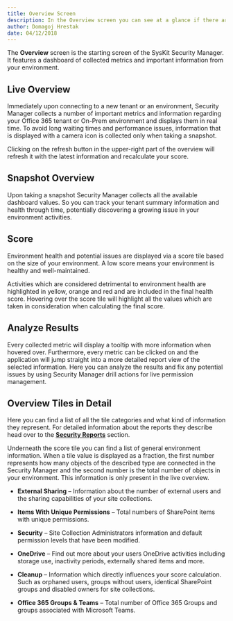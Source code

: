 ```yaml
---
title: Overview Screen
description: In the Overview screen you can see at a glance if there are any potential issues in your environment.
author: Domagoj Hrestak
date: 04/12/2018
---
```


The __Overview__ screen is the starting screen of the SysKit Security Manager. It features a dashboard of collected metrics and important information from your environment.

## Live Overview
Immediately upon connecting to a new tenant or an environment, Security Manager collects a number of important metrics and information regarding your Office 365 tenant or On-Prem environment and displays them in real time. To avoid long waiting times and performance issues, information that is displayed with a camera icon is collected only when taking a snapshot. 

Clicking on the refresh button in the upper-right part of the overview will refresh it with the latest information and recalculate your score.

## Snapshot Overview
Upon taking a snapshot Security Manager collects all the available dashboard values. So you can track your tenant summary information and health through time, potentially discovering a growing issue in your environment activities.

## Score
Environment health and potential issues are displayed via a score tile based on the size of your environment. A low score means your environment is healthy and well-maintained.

Activities which are considered detrimental to environment health are highlighted in yellow, orange and red and are included in the final health score. Hovering over the score tile will highlight all the values which are taken in consideration when calculating the final score.

## Analyze Results
Every collected metric will display a tooltip with more information when hovered over. Furthermore, every metric can be clicked on and the application will jump straight into a more detailed report view of the selected information. Here you can analyze the results and fix any potential issues by using Security Manager drill actions for live permission management.

## Overview Tiles in Detail
Here you can find a list of all the tile categories and what kind of information they represent. For detailed information about the reports they describe head over to the [__Security Reports__](#internal/get-to-know-security-manager/permissions-reports-screen) section.

Underneath the score tile you can find a list of general environment information. When a tile value is displayed as a fraction, the first number represents how many objects of the described type are connected in the Security Manager and the second number is the total number of objects in your environment. This information is only present in the live overview.

* __External Sharing__ – Information about the number of external users and the sharing capabilities of your site collections.

* __Items With Unique Permissions__ – Total numbers of SharePoint items with unique permissions.

* __Security__ – Site Collection Administrators information and default permission levels that have been modified.

* __OneDrive__ – Find out more about your users OneDrive activities including storage use, inactivity periods, externally shared items and more.

* __Cleanup__ – Information which directly influences your score calculation. Such as orphaned users, groups without users, identical SharePoint groups and disabled owners for site collections.

* __Office 365 Groups & Teams__ – Total number of Office 365 Groups and groups associated with Microsoft Teams.

